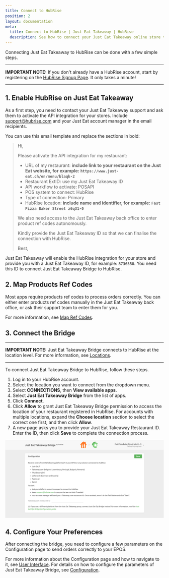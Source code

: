 ```yaml
---
title: Connect to HubRise
position: 2
layout: documentation
meta:
  title: Connect to HubRise | Just Eat Takeaway | HubRise
  description: See how to connect your Just Eat Takeaway online store to HubRise. Connection is simple. Send the link of your Just Eat Takeaway page to HubRise and follow a few steps to connect.
---
```


Connecting Just Eat Takeaway to HubRise can be done with a few simple steps.

---

**IMPORTANT NOTE:** If you don't already have a HubRise account, start by registering on the [HubRise Signup Page](https://manager.hubrise.com/signup). It only takes a minute!

---

## 1. Enable HubRise on Just Eat Takeaway

As a first step, you need to contact your Just Eat Takeaway support and ask them to activate the API integration for your stores. Include [support@hubrise.com](mailto:support@hubrise.com) and your Just Eat account manager in the email recipients.

You can use this email template and replace the sections in bold:

> Hi,
>
> Please activate the API integration for my restaurant:
>
> - URL of my restaurant: **include link to your restaurant on the Just Eat website, for example: `https://www.just-eat.ch/en/menu/blaqk-2`**
> - Restaurant ExtID: use my Just Eat Takeaway ID
> - API workflow to activate: POSAPI
> - POS system to connect: HubRise
> - Type of connection: Primary
> - HubRise location: **include name and identifier, for example: `Fast Pizza Baker Street z6q31-0`**
>
> We also need access to the Just Eat Takeaway back office to enter product ref codes autonomously.
>
> Kindly provide the Just Eat Takeaway ID so that we can finalise the connection with HubRise.
>
> Best,

Just Eat Takeaway will enable the HubRise integration for your store and provide you with a Just Eat Takeaway ID, for example: `8736550`. You need this ID to connect Just Eat Takeaway Bridge to HubRise.

## 2. Map Products Ref Codes

Most apps require products ref codes to process orders correctly. You can either enter products ref codes manually in the Just Eat Takeaway back office, or ask their support team to enter them for you.

For more information, see [Map Ref Codes](/apps/just-eat-takeaway/connect-hubrise).

## 3. Connect the Bridge

---

**IMPORTANT NOTE:** Just Eat Takeaway Bridge connects to HubRise at the location level. For more information, see [Locations](/docs/locations/).

---

To connect Just Eat Takeaway Bridge to HubRise, follow these steps.

1. Log in to your HubRise account.
1. Select the location you want to connect from the dropdown menu.
1. Select **CONNECTIONS**, then **View available apps**.
1. Select **Just Eat Takeaway Bridge** from the list of apps.
1. Click **Connect**.
1. Click **Allow** to grant Just Eat Takeaway Bridge permission to access the location of your restaurant registered in HubRise. For accounts with multiple locations, expand the **Choose location** section to select the correct one first, and then click **Allow**.
1. A new page asks you to provide your Just Eat Takeaway Restaurant ID. Enter the ID, then click **Save** to complete the connection process.

![Just Eat Takeaway Restaurant ID](../images/001-en-jet-restaurant-id.png)

## 4. Configure Your Preferences

After connecting the bridge, you need to configure a few parameters on the Configuration page to send orders correctly to your EPOS.

For more information about the Configuration page and how to navigate to it, see [User Interface](/apps/just-eat-takeaway/user-interface/#configuration-page). For details on how to configure the parameters of Just Eat Takeaway Bridge, see [Configuration](/apps/just-eat-takeaway/configuration).
